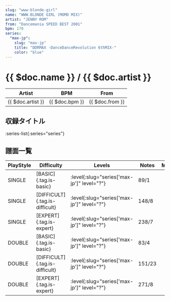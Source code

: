 ```yaml
---
slug: "www-blonde-girl"
name: "WWW.BLONDE GIRL (MOMO MIX)"
artist: "JENNY ROM"
from: "Dancemania SPEED BEST 2001"
bpm: 170
series:
  "max-jp":
    slug: "max-jp"
    title: "DDRMAX -DanceDanceRevolution 6thMIX-"
    color: "blue"
---
```


# {{ $doc.name }} / {{ $doc.artist }}

|Artist|BPM|From|
|------|---|----|
|{{ $doc.artist }}|{{ $doc.bpm }}|{{ $doc.from }}|

## 収録タイトル

:series-list{:series="series"}

## 譜面一覧

|PlayStyle|Difficulty|Levels|Notes|Movie|
|---------|----------|------|-----|-----|
|SINGLE|[BASIC]{.tag.is-basic}|:level{:slug="series['max-jp']" level="?"}|89/1||
|SINGLE|[DIFFICULT]{.tag.is-difficult}|:level{:slug="series['max-jp']" level="?"}|148/8||
|SINGLE|[EXPERT]{.tag.is-expert}|:level{:slug="series['max-jp']" level="?"}|238/7||
|DOUBLE|[BASIC]{.tag.is-basic}|:level{:slug="series['max-jp']" level="?"}|83/4||
|DOUBLE|[DIFFICULT]{.tag.is-difficult}|:level{:slug="series['max-jp']" level="?"}|151/23||
|DOUBLE|[EXPERT]{.tag.is-expert}|:level{:slug="series['max-jp']" level="?"}|271/8||
